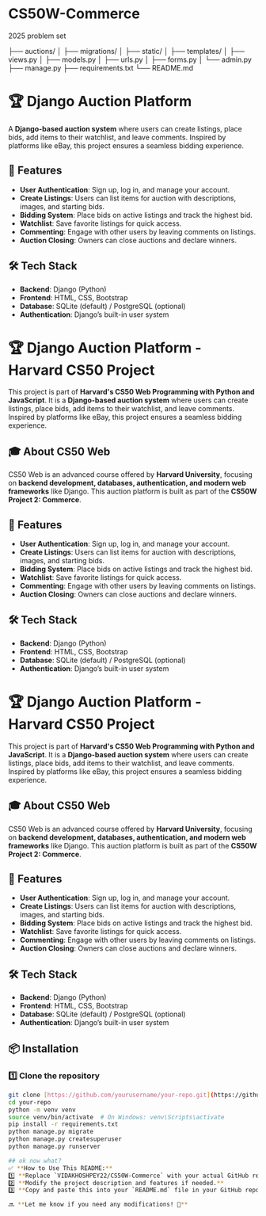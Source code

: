 # CS50W-Commerce
2025 problem set

├── auctions/
│   ├── migrations/
│   ├── static/
│   ├── templates/
│   ├── views.py
│   ├── models.py
│   ├── urls.py
│   ├── forms.py
│   └── admin.py
├── manage.py
├── requirements.txt
└── README.md

# 🏆 Django Auction Platform

A **Django-based auction system** where users can create listings, place bids, add items to their watchlist, and leave comments. Inspired by platforms like eBay, this project ensures a seamless bidding experience.

## 🚀 Features

- **User Authentication**: Sign up, log in, and manage your account.
- **Create Listings**: Users can list items for auction with descriptions, images, and starting bids.
- **Bidding System**: Place bids on active listings and track the highest bid.
- **Watchlist**: Save favorite listings for quick access.
- **Commenting**: Engage with other users by leaving comments on listings.
- **Auction Closing**: Owners can close auctions and declare winners.

## 🛠️ Tech Stack

- **Backend**: Django (Python)
- **Frontend**: HTML, CSS, Bootstrap
- **Database**: SQLite (default) / PostgreSQL (optional)
- **Authentication**: Django’s built-in user system

# 🏆 Django Auction Platform - Harvard CS50 Project

This project is part of **Harvard's CS50 Web Programming with Python and JavaScript**. It is a **Django-based auction system** where users can create listings, place bids, add items to their watchlist, and leave comments. Inspired by platforms like eBay, this project ensures a seamless bidding experience.

## 🎓 About CS50 Web

CS50 Web is an advanced course offered by **Harvard University**, focusing on **backend development, databases, authentication, and modern web frameworks** like Django. This auction platform is built as part of the **CS50W Project 2: Commerce**.

## 🚀 Features

- **User Authentication**: Sign up, log in, and manage your account.
- **Create Listings**: Users can list items for auction with descriptions, images, and starting bids.
- **Bidding System**: Place bids on active listings and track the highest bid.
- **Watchlist**: Save favorite listings for quick access.
- **Commenting**: Engage with other users by leaving comments on listings.
- **Auction Closing**: Owners can close auctions and declare winners.

## 🛠️ Tech Stack

- **Backend**: Django (Python)
- **Frontend**: HTML, CSS, Bootstrap
- **Database**: SQLite (default) / PostgreSQL (optional)
- **Authentication**: Django’s built-in user system

# 🏆 Django Auction Platform - Harvard CS50 Project

This project is part of **Harvard's CS50 Web Programming with Python and JavaScript**. It is a **Django-based auction system** where users can create listings, place bids, add items to their watchlist, and leave comments. Inspired by platforms like eBay, this project ensures a seamless bidding experience.

## 🎓 About CS50 Web

CS50 Web is an advanced course offered by **Harvard University**, focusing on **backend development, databases, authentication, and modern web frameworks** like Django. This auction platform is built as part of the **CS50W Project 2: Commerce**.

## 🚀 Features

- **User Authentication**: Sign up, log in, and manage your account.
- **Create Listings**: Users can list items for auction with descriptions, images, and starting bids.
- **Bidding System**: Place bids on active listings and track the highest bid.
- **Watchlist**: Save favorite listings for quick access.
- **Commenting**: Engage with other users by leaving comments on listings.
- **Auction Closing**: Owners can close auctions and declare winners.

## 🛠️ Tech Stack

- **Backend**: Django (Python)
- **Frontend**: HTML, CSS, Bootstrap
- **Database**: SQLite (default) / PostgreSQL (optional)
- **Authentication**: Django’s built-in user system

## 📦 Installation

### 1️⃣ Clone the repository
```bash
git clone [https://github.com/yourusername/your-repo.git](https://github.com/VIDAKHOSHPEY22/CS50W-Commerce.git)
cd your-repo
python -m venv venv
source venv/bin/activate  # On Windows: venv\Scripts\activate
pip install -r requirements.txt
python manage.py migrate
python manage.py createsuperuser
python manage.py runserver

## ok now what?
✅ **How to Use This README:**  
1️⃣ **Replace `VIDAKHOSHPEY22/CS50W-Commerce` with your actual GitHub repository link.**  
2️⃣ **Modify the project description and features if needed.**  
3️⃣ **Copy and paste this into your `README.md` file in your GitHub repository.**  

🔜 **Let me know if you need any modifications! 🚀**
